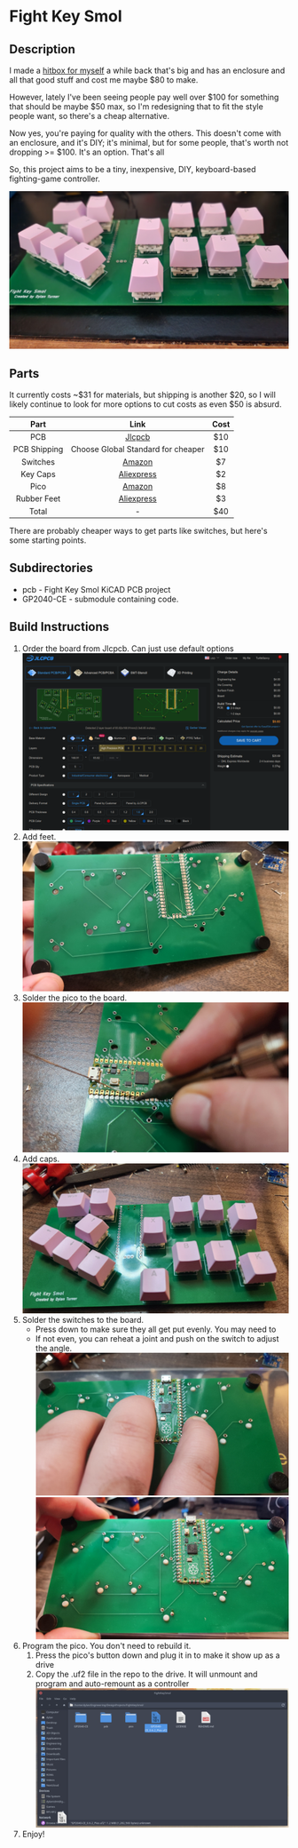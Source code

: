 # Fight Key Smol

## Description

I made a [hitbox for myself](https://hackaday.io/project/185796-fight-key-wide) a while back that's big and has an enclosure and all that good stuff and cost me maybe $80 to make.

However, lately I've been seeing people pay well over $100 for something that should be maybe $50 max, so I'm redesigning that to fit the style people want, so there's a cheap alternative.

Now yes, you're paying for quality with the others. This doesn't come with an enclosure, and it's DIY; it's minimal, but for some people, that's worth not dropping >= $100. It's an option. That's all

So, this project aims to be a tiny, inexpensive, DIY, keyboard-based fighting-game controller.

![Image of Physical Fight Key](pics/board-pic.jpg)

## Parts

It currently costs \~$31 for materials, but shipping is another $20, so I will likely continue to look for more options to cut costs as even $50 is absurd.

| Part         | Link                               | Cost |
|:------------:|:----------------------------------:|:----:|
| PCB          | [Jlcpcb](https://jlcpcb.com/)      | $10  |
| PCB Shipping | Choose Global Standard for cheaper | $10  |
| Switches     | [Amazon][SwitchLink]               | $7   |
| Key Caps     | [Aliexpress][CapLink]              | $2   |
| Pico         | [Amazon][PicoLink]                 | $8   |
| Rubber Feet  | [Aliexpress][FeetLink]             | $3   |
| Total        | -                                  | $40  |

There are probably cheaper ways to get parts like switches, but here's some starting points.

[SwitchLink]: https://www.amazon.com/Keyswitch-Replaceable-Switches-Mechanical-Keyboard/dp/B07V4S3QDK/ref=sr_1_1?crid=2KVKUIIAKWWWM&keywords=cherry+mx&qid=1680653938&refinements=p_85%3A2470955011&rnid=2470954011&rps=1&s=electronics&sprefix=cherry+mx%2Celectronics%2C119&sr=1-1 "Amazon"

[CapLink]: https://www.aliexpress.us/item/3256803462871478.html?spm=a2g0o.productlist.main.15.fd98sl21sl21Ub&algo_pvid=9ed2559f-ab14-4ea8-b05c-93050b38520c&algo_exp_id=9ed2559f-ab14-4ea8-b05c-93050b38520c-7&pdp_npi=3%40dis%21USD%211.5%211.12%21%21%21%21%21%4021224e9b16806567975486574d074d%2112000026645768333%21sea%21US%210&curPageLogUid=vViLogs9j2Z2 "Aliexpress"

[PicoLink]: https://www.amazon.com/seeed-studio-Raspberry-Microcontroller-Dual-core/dp/B08TQSDP28/ref=sr_1_5?crid=2AFT7S4T0WLWI&keywords=raspberry+pi+pico&qid=1680652784&s=electronics&sprefix=raspberry+pi+pico%2Celectronics%2C132&sr=1-5 "Amazon"

[FeetLink]: https://www.aliexpress.us/item/3256802824831274.html?spm=a2g0o.order_list.order_list_main.4.21ef18022VpwPs&gatewayAdapt=glo2usa&_randl_shipto=US "Aliexpress"

## Subdirectories

- pcb - Fight Key Smol KiCAD PCB project
- GP2040-CE - submodule containing code.

## Build Instructions

1. Order the board from Jlcpcb. Can just use default options
   ![jlcpcb order](pics/jlcpcb-order.png)
2. Add feet.
   ![feet installation](pics/feet-installation.jpg)
3. Solder the pico to the board.
   ![pico soldering](pics/pico-soldering.jpg)
4. Add caps.
   ![cap installation](pics/cap-installation.jpg)
5. Solder the switches to the board.
   - Press down to make sure they all get put evenly. You may need to 
   - If not even, you can reheat a joint and push on the switch to adjust the angle.
   ![press down](pics/press-down.jpg)
   ![switch soldering](pics/keys-soldered.jpg)
6. Program the pico. You don't need to rebuild it.
   1. Press the pico's button down and plug it in to make it show up as a drive
   2. Copy the .uf2 file in the repo to the drive. It will unmount and program and auto-remount as a controller
   ![pico programming](pics/drag-n-drop.png)
7. Enjoy!

